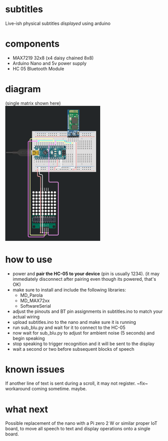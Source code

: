# subtitles
Live-ish physical subtitles *displayed* using arduino

# components
- MAX7219 32x8 (x4 daisy chained 8x8)
- Arduino Nano and 5v power supply
- HC 05 Bluetooth Module

# diagram
(single matrix shown here)  
<img src="assets/diagram.png" width=300>

# how to use
- power and **pair the HC-05 to your device** (pin is usually 1234). (it may immediately disconnect after pairing even though its powered, that's OK)
- make sure to install and include the following libraries:
    -  MD_Parola
    -  MD_MAX72xx
    -  SoftwareSerial
- adjust the pinouts and BT pin assignments in subtitles.ino to match your actual wiring
- upload subtitles.ino to the nano and make sure it is running
- run sub_blu.py and wait for it to connect to the HC-05
- now wait for sub_blu.py to adjust for ambient noise (5 seconds) and begin speaking
- stop speaking to trigger recognition and it will be sent to the display
- wait a second or two before subsequent blocks of speech

# known issues
If another line of text is sent during a scroll, it may not register. ~fix~ workaround coming sometime. maybe.

# what next
Possible replacement of the nano with a Pi zero 2 W or similar proper IoT board, to move all speech to text and display operations onto a single board.
